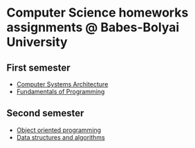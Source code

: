 # Computer Science homeworks assignments @ Babes-Bolyai University

## First semester
  + [Computer Systems Architecture](https://github.com/ciuiseb/UBB/tree/main/Semestrul%201/ASC)
  + [Fundamentals of Programming](https://github.com/ciuiseb/UBB/tree/main/Semestrul%201/FP)
## Second semester
  + [Object oriented programming](https://github.com/ciuiseb/UBB/tree/main/Semestrul%202/OOP)
  + [Data structures and algorithms](https://github.com/ciuiseb/UBB/tree/main/Semestrul%202/SDA)
